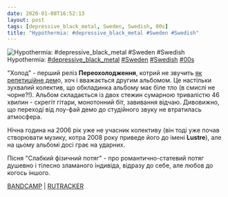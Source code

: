 ```yaml
---
date: 2020-01-08T16:52:13
layout: post
tags: [depressive_black_metal, Sweden, Swedish, 00s]
title: "Hypothermia: #depressive_black_metal #Sweden #Swedish"
---
```

![Hypothermia: #depressive_black_metal #Sweden #Swedish](/assets/photos/photo_848@08-01-2020_16-52-13.jpg)
Hypothermia: [#depressive_black_metal](/tags/#depressive_black_metal) [#Sweden](/tags/#Sweden) [#Swedish](/tags/#Swedish) [#00s](/tags/#00s)

&quot;Холод&quot; - перший реліз **Переохолодження**, котрий не звучить [як репетиційне дем](https://t.me/vast_space_unexplored/3237)о, хоч і вважається другим альбомом. Це настільки зухвалий колектив, що обкладинка альбому має біле тло (в смислі не чорне?!). Альбом складається із двох стежин сумарною тривалістю 46 хвилин - скрегіт гітари, монотонний біт, завивання відчаю. Дивовижно, що переході від лоу-фай демо до студійного звуку не втратилась атмосфера.

Нічна година на 2006 рік уже не учасник колективу (він тоді уже почав створювати музику, котра 2008 року приведе його до імені **Lustre**), але на цьому альбомі досі грає на ударних.

Пісня &quot;Слабкий фізичний потяг&quot; - про романтично-статевий потяг душевно і тілесно зламаного індивіда, відразу до себе, але любов до когось іншого.

[BANDCAMP](https://vemodsorkestern.bandcamp.com/album/k-ld) | [RUTRACKER](https://rutracker.org/forum/viewtopic.php?t=3255066)